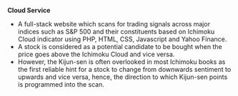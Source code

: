 **Cloud Service**
- A full-stack website which scans for trading signals across major indices such as S&P 500 and their constituents based on Ichimoku Cloud indicator using PHP, HTML, CSS, Javascript and Yahoo Finance.
- A stock is considered as a potential candidate to be bought when the price goes above the Ichimoku Cloud and vice versa.
- However, the Kijun-sen is often overlooked in most Ichimoku books as the first reliable hint for a stock to change from downwards sentiment to upwards and vice versa, hence, the direction to which Kijun-sen points is programmed into the scan.

